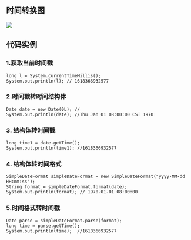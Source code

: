 ## 时间转换图
![](/java/wiki/时间转换图.png)

## 代码实例

### 1.获取当前时间戳
```
long l = System.currentTimeMillis();
System.out.println(l); // 1618366932577
```

### 2.时间戳转时间结构体
```
Date date = new Date(0L); //
System.out.println(date); //Thu Jan 01 08:00:00 CST 1970
```

### 3. 结构体转时间戳
```
long time1 = date.getTime();
System.out.println(time1); //1618366932577
```

### 4. 结构体转时间格式
```
SimpleDateFormat simpleDateFormat = new SimpleDateFormat("yyyy-MM-dd HH:mm:ss");
String format = simpleDateFormat.format(date);
System.out.println(format); // 1970-01-01 08:00:00
```


### 5.时间格式转时间戳
```
Date parse = simpleDateFormat.parse(format);
long time = parse.getTime();
System.out.println(time);  //1618366932577
```